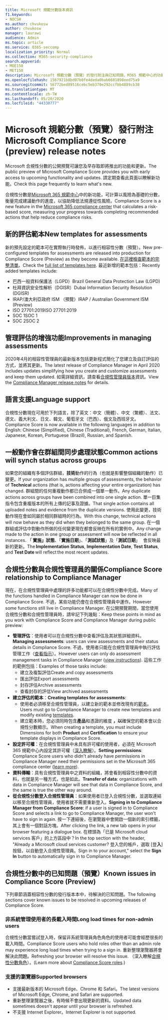 ```yaml
---
title: Microsoft 規範分數版本資訊
f1.keywords:
- NOCSH
ms.author: chvukosw
author: chvukosw
manager: laurawi
audience: Admin
ms.topic: article
ms.service: O365-seccomp
localization_priority: Normal
ms.collection: M365-security-compliance
search.appverid:
- MOE150
- MET150
description: Microsoft 規範分數（預覽）的發行附注與已知問題，M365 規範中心的功能可協助簡化及自動化風險評估。
ms.openlocfilehash: 1567921b8bd07b0fe4deda0bab6601898eed75a9
ms.sourcegitcommit: 56772bed89516cebc5eb370e292ccfbb4889cb38
ms.translationtype: MT
ms.contentlocale: zh-TW
ms.lasthandoff: 05/20/2020
ms.locfileid: "44330777"
---
```

# <a name="microsoft-compliance-score-preview-release-notes"></a><span data-ttu-id="205bb-103">Microsoft 規範分數（預覽）發行附注</span><span class="sxs-lookup"><span data-stu-id="205bb-103">Microsoft Compliance Score (preview) release notes</span></span>

<span data-ttu-id="205bb-104">Microsoft 合規性分數的公開預覽可讓您及早存取即將推出的功能和更新。</span><span class="sxs-lookup"><span data-stu-id="205bb-104">The public preview of Microsoft Compliance Score provides you with early access to upcoming functionality and updates.</span></span> <span data-ttu-id="205bb-105">請定期查看此頁面以瞭解新功能。</span><span class="sxs-lookup"><span data-stu-id="205bb-105">Check this page frequently to learn what's new.</span></span>

<span data-ttu-id="205bb-106">合規性分數是[Microsoft 365 規範中心](microsoft-365-compliance-center.md)中的新功能，可計算以風險為基礎的分數，衡量完成建議動作的進度，以協助降低法規遵從性風險。</span><span class="sxs-lookup"><span data-stu-id="205bb-106">Compliance Score is a new feature in the [Microsoft 365 compliance center](microsoft-365-compliance-center.md) that calculates a risk-based score, measuring your progress towards completing recommended actions that help reduce compliance risks.</span></span>

## <a name="new-templates-for-assessments"></a><span data-ttu-id="205bb-107">新的評估範本</span><span class="sxs-lookup"><span data-stu-id="205bb-107">New templates for assessments</span></span>

<span data-ttu-id="205bb-108">新的預先設定的範本可在實際執行時發佈，以進行相容性分數（預覽）。</span><span class="sxs-lookup"><span data-stu-id="205bb-108">New pre-configured templates for assessments are released into production for Compliance Score (Preview) as they become available.</span></span> <span data-ttu-id="205bb-109">[在這裡檢查範本的完整清單](compliance-score.md#templates)。</span><span class="sxs-lookup"><span data-stu-id="205bb-109">Check the [full list of templates here](compliance-score.md#templates).</span></span> <span data-ttu-id="205bb-110">最近新增的範本包括：</span><span class="sxs-lookup"><span data-stu-id="205bb-110">Recently added templates include:</span></span>

- <span data-ttu-id="205bb-111">巴西一般資料保護法（LGPD）</span><span class="sxs-lookup"><span data-stu-id="205bb-111">Brazil General Data Protection Law (LGPD)</span></span>
- <span data-ttu-id="205bb-112">杜拜資訊安全性解析（DGISR）</span><span class="sxs-lookup"><span data-stu-id="205bb-112">Dubai Information Security Resolution (DGISR)</span></span>
- <span data-ttu-id="205bb-113">IRAP/澳大利亞政府 ISM （預覽）</span><span class="sxs-lookup"><span data-stu-id="205bb-113">IRAP / Australian Government ISM (Preview)</span></span>
- <span data-ttu-id="205bb-114">ISO 27701:2019</span><span class="sxs-lookup"><span data-stu-id="205bb-114">ISO 27701:2019</span></span>
- <span data-ttu-id="205bb-115">SOC 1</span><span class="sxs-lookup"><span data-stu-id="205bb-115">SOC 1</span></span>
- <span data-ttu-id="205bb-116">SOC 2</span><span class="sxs-lookup"><span data-stu-id="205bb-116">SOC 2</span></span>

## <a name="improvements-in-managing-assessments"></a><span data-ttu-id="205bb-117">管理評估的增強功能</span><span class="sxs-lookup"><span data-stu-id="205bb-117">Improvements in managing assessments</span></span>

<span data-ttu-id="205bb-118">2020年4月的相容性管理員的最新版本包括更新程式簡化了您建立及自訂評估的方式，並將其更新。</span><span class="sxs-lookup"><span data-stu-id="205bb-118">The latest release of Compliance Manager in April 2020 includes updates simplifying how you create and customize assessments and keep them updated.</span></span> <span data-ttu-id="205bb-119">如需詳細資訊，請查看[合規性管理員版本](compliance-manager-release-notes.md)資訊。</span><span class="sxs-lookup"><span data-stu-id="205bb-119">View the [Compliance Manager release notes](compliance-manager-release-notes.md) for details.</span></span>

## <a name="language-support"></a><span data-ttu-id="205bb-120">語言支援</span><span class="sxs-lookup"><span data-stu-id="205bb-120">Language support</span></span>

<span data-ttu-id="205bb-121">合規性分數現在可用於下列語言，除了英文：中文（簡體）、中文（繁體）、法文、德文、義大利文、日文、韓文、葡萄牙文（巴西）、俄文及西班牙文。</span><span class="sxs-lookup"><span data-stu-id="205bb-121">Compliance Score is now available in the following languages in addition to English: Chinese (Simplified), Chinese (Traditional), French, German, Italian, Japanese, Korean, Portuguese (Brazil), Russian, and Spanish.</span></span>

## <a name="common-actions-will-synch-status-across-groups"></a><span data-ttu-id="205bb-122">一般動作會在群組間同步處理狀態</span><span class="sxs-lookup"><span data-stu-id="205bb-122">Common actions will synch status across groups</span></span>

<span data-ttu-id="205bb-123">如果您的組織有多個評估群組，**技術**動作的行為（也就是影響整個組織的動作）已變更。</span><span class="sxs-lookup"><span data-stu-id="205bb-123">If your organization has multiple groups of assessments, the behavior of **Technical** actions (that is, actions affecting your entire organization) has changed.</span></span> <span data-ttu-id="205bb-124">群組間的任何重複動作都已合併成一個單一動作。</span><span class="sxs-lookup"><span data-stu-id="205bb-124">Any duplicate actions across groups have been combined into one single action.</span></span> <span data-ttu-id="205bb-125">單一巨集指令包含重複版本的所有上傳的記事及證據。</span><span class="sxs-lookup"><span data-stu-id="205bb-125">That single action contains all uploaded notes and evidence from the duplicate versions.</span></span> <span data-ttu-id="205bb-126">使用此變更，技術動作現在會如同屬於相同群組時的行為。</span><span class="sxs-lookup"><span data-stu-id="205bb-126">With this change, technical actions will now behave as they did when they belonged to the same group.</span></span> <span data-ttu-id="205bb-127">在一個群組或評估中對動作所做的任何變更現在都會反映在所有的實例中。</span><span class="sxs-lookup"><span data-stu-id="205bb-127">Any change made to the action in one group or assessment will now be reflected in all instances.</span></span> <span data-ttu-id="205bb-128">「 **實施」狀態**、「**實施日期**」、「**測試狀態**」及「**測試日期**」   會反映最新的更新。</span><span class="sxs-lookup"><span data-stu-id="205bb-128">The **Implementation Status**, **Implementation Date**, **Test Status**, and **Test Date** will reflect the most recent updates.</span></span>

## <a name="compliance-score-relationship-to-compliance-manager"></a><span data-ttu-id="205bb-129">合規性分數與合規性管理員的關係</span><span class="sxs-lookup"><span data-stu-id="205bb-129">Compliance Score relationship to Compliance Manager</span></span>

<span data-ttu-id="205bb-130">現在，在合規性管理員中處理的許多功能都可以在合規性分數中完成。</span><span class="sxs-lookup"><span data-stu-id="205bb-130">Many of the functions handled in Compliance Manager can now be done in Compliance Score.</span></span> <span data-ttu-id="205bb-131">不過，某些功能仍會在合規性管理員中運作。</span><span class="sxs-lookup"><span data-stu-id="205bb-131">However some functions still live in Compliance Manager.</span></span> <span data-ttu-id="205bb-132">在公開預覽期間，當您使用合規性分數和合規性管理員時，請牢記下列幾點：</span><span class="sxs-lookup"><span data-stu-id="205bb-132">Keep these points in mind as you work with Compliance Score and Compliance Manager during public preview:</span></span>

- <span data-ttu-id="205bb-133">**管理評估**：使用者可以在合規性分數中查看評估及其狀態詳細資料。</span><span class="sxs-lookup"><span data-stu-id="205bb-133">**Managing assessments**: users can view assessments and their status details in Compliance Score.</span></span> <span data-ttu-id="205bb-134">不過，使用者只能在合規性管理員中執行評估管理工作（[查看指示](working-with-compliance-manager.md#assessments)）。</span><span class="sxs-lookup"><span data-stu-id="205bb-134">However users can only do assessment management tasks in Compliance Manager ([view instructions](working-with-compliance-manager.md#assessments)).</span></span> <span data-ttu-id="205bb-135">這些工作的範例包括：</span><span class="sxs-lookup"><span data-stu-id="205bb-135">Examples of those tasks include:</span></span>
    - <span data-ttu-id="205bb-136">建立及複製評估</span><span class="sxs-lookup"><span data-stu-id="205bb-136">Create and copy assessments</span></span>
    - <span data-ttu-id="205bb-137">匯出評估</span><span class="sxs-lookup"><span data-stu-id="205bb-137">Export assessments</span></span>
    - <span data-ttu-id="205bb-138">封存評估</span><span class="sxs-lookup"><span data-stu-id="205bb-138">Archive assessments</span></span>
    - <span data-ttu-id="205bb-139">查看封存的評估</span><span class="sxs-lookup"><span data-stu-id="205bb-139">View archived assessments</span></span>
 - <span data-ttu-id="205bb-140">**建立評估的範本**：</span><span class="sxs-lookup"><span data-stu-id="205bb-140">**Creating templates for assessments**:</span></span> 
   - <span data-ttu-id="205bb-141">使用者必須移至合規性管理員，以建立新的範本並修改現有的[範本](working-with-compliance-manager.md#templates)。</span><span class="sxs-lookup"><span data-stu-id="205bb-141">Users must go to Compliance Manager to create new templates and modify existing [templates](working-with-compliance-manager.md#templates).</span></span> 
   - <span data-ttu-id="205bb-142">建立範本時，您必須同時包含**產品**和憑證的維度 **，以**確保您的範本會以合規性分數顯示。</span><span class="sxs-lookup"><span data-stu-id="205bb-142">When creating a template, you must include Dimensions for both **Product** and **Certification** to ensure your template displays in Compliance Score.</span></span>
 - <span data-ttu-id="205bb-143">**設定許可權**：在合規性管理員中未具有許可權的使用者，必須在 Microsoft 365 規範中心內設定其許可權（[深入瞭解](compliance-score-setup.md#set-user-permissions-and-assign-roles)）。</span><span class="sxs-lookup"><span data-stu-id="205bb-143">**Setting permissions**: Compliance Score users who didn't already have permissions in Compliance Manager need their permissions set in the Microsoft 365 compliance center ([learn more](compliance-score-setup.md#set-user-permissions-and-assign-roles)).</span></span>
- <span data-ttu-id="205bb-144">**資料傳輸**：具有合規性管理員中之資料的組織，將會看到相容性分數中的資料，也就是另一種方式，也是如此。</span><span class="sxs-lookup"><span data-stu-id="205bb-144">**Transfer of data**: organizations with data in Compliance Manager will see that data in Compliance Score, and the same is true the other way around.</span></span>
- <span data-ttu-id="205bb-145">**從合規性分數登入合規性管理員**：如果使用者已登入合規性分數，並選取連結以移至合規性管理員，使用者就不需要重新登入。</span><span class="sxs-lookup"><span data-stu-id="205bb-145">**Signing in to Compliance Manager from Compliance Score**: if a user is signed in to Compliance Score and selects a link to go to Compliance Manager, the user won't have to sign in again.</span></span> <span data-ttu-id="205bb-146">按一下連結後，在瀏覽器中會開啟一個新的索引標籤，其上會有一個對話方塊。</span><span class="sxs-lookup"><span data-stu-id="205bb-146">After clicking the link, a new tab opens in your browser featuring a dialogue box.</span></span> <span data-ttu-id="205bb-147">在標頭為「已是 Microsoft cloud services 客戶」的上方區段中？</span><span class="sxs-lookup"><span data-stu-id="205bb-147">In the top section with the header, "Already a Microsoft cloud services customer?</span></span> <span data-ttu-id="205bb-148">登入您的帳戶，選取 [登**入**] 按鈕，以自動登入合規性管理員。</span><span class="sxs-lookup"><span data-stu-id="205bb-148">Sign in to your account," select the **Sign In** button to automatically sign in to Compliance Manager.</span></span>

## <a name="known-issues-in-compliance-score-preview"></a><span data-ttu-id="205bb-149">合規性分數中的已知問題（預覽）</span><span class="sxs-lookup"><span data-stu-id="205bb-149">Known issues in Compliance Score (Preview)</span></span>

<span data-ttu-id="205bb-150">下列章節涵蓋相容性分數的發行版本本中，待解決的已知問題。</span><span class="sxs-lookup"><span data-stu-id="205bb-150">The following sections cover known issues to be resolved in upcoming releases of Compliance Score.</span></span>

### <a name="long-load-times-for-non-admin-users"></a><span data-ttu-id="205bb-151">非系統管理使用者的長載入時間</span><span class="sxs-lookup"><span data-stu-id="205bb-151">Long load times for non-admin users</span></span>
<span data-ttu-id="205bb-152">合規性分數當嘗試登入時，保留非系統管理員角色角色的使用者可能會經歷很長的載入時間。</span><span class="sxs-lookup"><span data-stu-id="205bb-152">Compliance Score users who hold roles other than an admin role may experience long load times when trying to a sign in.</span></span> <span data-ttu-id="205bb-153">重新整理瀏覽器將會解決此問題。</span><span class="sxs-lookup"><span data-stu-id="205bb-153">Refreshing your browser will resolve this issue.</span></span> <span data-ttu-id="205bb-154">（深入瞭解[合規性分數角色](compliance-score-setup.md#set-user-permissions-and-assign-roles)）。</span><span class="sxs-lookup"><span data-stu-id="205bb-154">(Learn more about [Compliance Score roles](compliance-score-setup.md#set-user-permissions-and-assign-roles).)</span></span>

### <a name="supported-browsers"></a><span data-ttu-id="205bb-155">支援的瀏覽器</span><span class="sxs-lookup"><span data-stu-id="205bb-155">Supported browsers</span></span>

- <span data-ttu-id="205bb-156">支援最新版本的 Microsoft Edge、Chrome 和 Safari。</span><span class="sxs-lookup"><span data-stu-id="205bb-156">The latest versions of Microsoft Edge, Chrome, and Safari are supported.</span></span>
- <span data-ttu-id="205bb-157">重新整理瀏覽器之後，有時候不會出現更新的資料。</span><span class="sxs-lookup"><span data-stu-id="205bb-157">Updated data sometimes doesn't appear until your browser is refreshed.</span></span>
- <span data-ttu-id="205bb-158">不支援 Internet Explorer。</span><span class="sxs-lookup"><span data-stu-id="205bb-158">Internet Explorer is not supported.</span></span>
